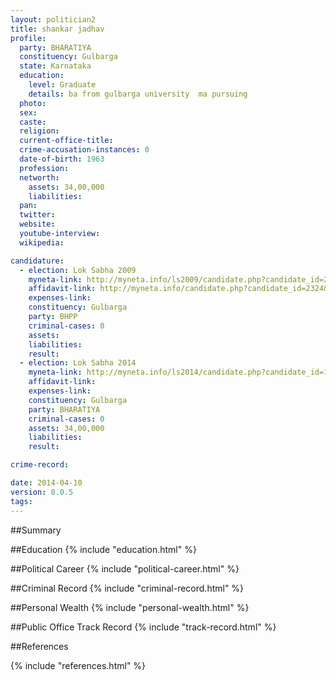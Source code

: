 ```yaml
---
layout: politician2
title: shankar jadhav
profile: 
  party: BHARATIYA
  constituency: Gulbarga
  state: Karnataka
  education: 
    level: Graduate
    details: ba from gulbarga university  ma pursuing
  photo: 
  sex: 
  caste: 
  religion: 
  current-office-title: 
  crime-accusation-instances: 0
  date-of-birth: 1963
  profession: 
  networth: 
    assets: 34,00,000
    liabilities: 
  pan: 
  twitter: 
  website: 
  youtube-interview: 
  wikipedia: 

candidature: 
  - election: Lok Sabha 2009
    myneta-link: http://myneta.info/ls2009/candidate.php?candidate_id=2324
    affidavit-link: http://myneta.info/candidate.php?candidate_id=2324&scan=original
    expenses-link: 
    constituency: Gulbarga 
    party: BHPP
    criminal-cases: 0
    assets: 
    liabilities: 
    result:  
  - election: Lok Sabha 2014
    myneta-link: http://myneta.info/ls2014/candidate.php?candidate_id=175
    affidavit-link: 
    expenses-link: 
    constituency: Gulbarga 
    party: BHARATIYA
    criminal-cases: 0
    assets: 34,00,000
    liabilities: 
    result:  

crime-record: 

date: 2014-04-10
version: 0.0.5
tags: 
---
```


##Summary


##Education
{% include "education.html" %}


##Political Career
{% include "political-career.html" %}


##Criminal Record
{% include "criminal-record.html" %}


##Personal Wealth
{% include "personal-wealth.html" %}


##Public Office Track Record
{% include "track-record.html" %}


##References


{% include "references.html" %}
